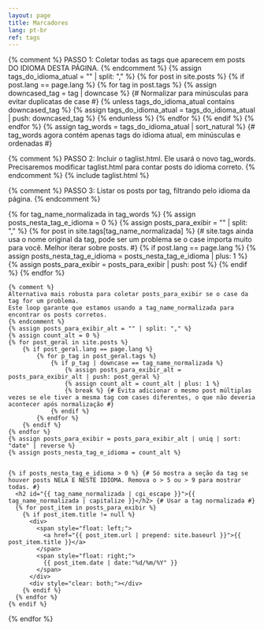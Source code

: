 ```yaml
---
layout: page
title: Marcadores
lang: pt-br
ref: tags
---
```


{% comment %}
PASSO 1: Coletar todas as tags que aparecem em posts DO IDIOMA DESTA PÁGINA.
{% endcomment %}
{% assign tags_do_idioma_atual = "" | split: "," %}
{% for post in site.posts %}
  {% if post.lang == page.lang %}
    {% for tag in post.tags %}
      {% assign downcased_tag = tag | downcase %} {# Normalizar para minúsculas para evitar duplicatas de case #}
      {% unless tags_do_idioma_atual contains downcased_tag %}
        {% assign tags_do_idioma_atual = tags_do_idioma_atual | push: downcased_tag %}
      {% endunless %}
    {% endfor %}
  {% endif %}
{% endfor %}
{% assign tag_words = tags_do_idioma_atual | sort_natural %} {# tag_words agora contém apenas tags do idioma atual, em minúsculas e ordenadas #}

{% comment %}
PASSO 2: Incluir o taglist.html. Ele usará o novo tag_words.
         Precisaremos modificar taglist.html para contar posts do idioma correto.
{% endcomment %}
{% include taglist.html %}


{% comment %}
PASSO 3: Listar os posts por tag, filtrando pelo idioma da página.
{% endcomment %}
<div style="max-width: 1200px;">
  {% for tag_name_normalizada in tag_words %}
    {% assign posts_nesta_tag_e_idioma = 0 %}
    {% assign posts_para_exibir = "" | split: "," %}
    {% for post in site.tags[tag_name_normalizada] %} {# site.tags ainda usa o nome original da tag, pode ser um problema se o case importa muito para você. Melhor iterar sobre posts. #}
      {% if post.lang == page.lang %}
         {% assign posts_nesta_tag_e_idioma = posts_nesta_tag_e_idioma | plus: 1 %}
         {% assign posts_para_exibir = posts_para_exibir | push: post %}
      {% endif %}
    {% endfor %}

    {% comment %}
    Alternativa mais robusta para coletar posts_para_exibir se o case da tag for um problema.
    Este loop garante que estamos usando a tag_name_normalizada para encontrar os posts corretos.
    {% endcomment %}
    {% assign posts_para_exibir_alt = "" | split: "," %}
    {% assign count_alt = 0 %}
    {% for post_geral in site.posts %}
        {% if post_geral.lang == page.lang %}
            {% for p_tag in post_geral.tags %}
                {% if p_tag | downcase == tag_name_normalizada %}
                    {% assign posts_para_exibir_alt = posts_para_exibir_alt | push: post_geral %}
                    {% assign count_alt = count_alt | plus: 1 %}
                    {% break %} {# Evita adicionar o mesmo post múltiplas vezes se ele tiver a mesma tag com cases diferentes, o que não deveria acontecer após normalização #}
                {% endif %}
            {% endfor %}
        {% endif %}
    {% endfor %}
    {% assign posts_para_exibir = posts_para_exibir_alt | uniq | sort: "date" | reverse %}
    {% assign posts_nesta_tag_e_idioma = count_alt %}


    {% if posts_nesta_tag_e_idioma > 0 %} {# Só mostra a seção da tag se houver posts NELA E NESTE IDIOMA. Remova o > 5 ou > 9 para mostrar todas. #}
      <h2 id="{{ tag_name_normalizada | cgi_escape }}">{{ tag_name_normalizada | capitalize }}</h2> {# Usar a tag normalizada #}
      {% for post_item in posts_para_exibir %}
        {% if post_item.title != null %}
          <div>
            <span style="float: left;">
              <a href="{{ post_item.url | prepend: site.baseurl }}">{{ post_item.title }}</a>
            </span>
            <span style="float: right;">
              {{ post_item.date | date:"%d/%m/%Y" }}
            </span>
          </div>
          <div style="clear: both;"></div>
        {% endif %}
      {% endfor %}
    {% endif %}
  {% endfor %}
</div>
